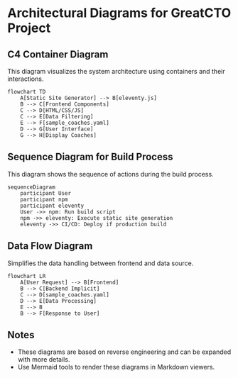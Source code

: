 # Architectural Diagrams for GreatCTO Project

## C4 Container Diagram

This diagram visualizes the system architecture using containers and their interactions.

```mermaid
flowchart TD
    A[Static Site Generator] --> B[eleventy.js]
    B --> C[Frontend Components]
    C --> D[HTML/CSS/JS]
    C --> E[Data Filtering]
    E --> F[sample_coaches.yaml]
    D --> G[User Interface]
    G --> H[Display Coaches]
```

## Sequence Diagram for Build Process

This diagram shows the sequence of actions during the build process.

```mermaid
sequenceDiagram
    participant User
    participant npm
    participant eleventy
    User ->> npm: Run build script
    npm ->> eleventy: Execute static site generation
    eleventy ->> CI/CD: Deploy if production build
```

## Data Flow Diagram

Simplifies the data handling between frontend and data source.

```mermaid
flowchart LR
    A[User Request] --> B[Frontend]
    B --> C[Backend Implicit]
    C --> D[sample_coaches.yaml]
    D --> E[Data Processing]
    E --> B
    B --> F[Response to User]
```

## Notes

- These diagrams are based on reverse engineering and can be expanded with more details.
- Use Mermaid tools to render these diagrams in Markdown viewers.
